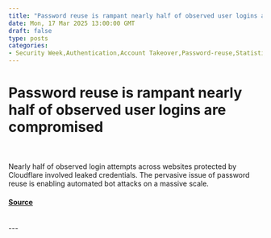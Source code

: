 ```yaml
---
title: "Password reuse is rampant nearly half of observed user logins are compromised"
date: Mon, 17 Mar 2025 13:00:00 GMT
draft: false
type: posts
categories: 
- Security Week,Authentication,Account Takeover,Password-reuse,Statistics,Bots
---
```

# Password reuse is rampant nearly half of observed user logins are compromised

<br/>

<br/>
Nearly half of observed login attempts across websites protected by Cloudflare involved leaked credentials. The pervasive issue of password reuse is enabling automated bot attacks on a massive scale.

#### [Source](https://blog.cloudflare.com/password-reuse-rampant-half-user-logins-compromised/)

<br/>
---

